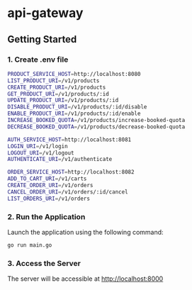 # api-gateway

## Getting Started

### 1. Create .env file

```bash
PRODUCT_SERVICE_HOST=http://localhost:8080
LIST_PRODUCT_URI=/v1/products
CREATE_PRODUCT_URI=/v1/products
GET_PRODUCT_URI=/v1/products/:id
UPDATE_PRODUCT_URI=/v1/products/:id
DISABLE_PRODUCT_URI=/v1/products/:id/disable
ENABLE_PRODUCT_URI=/v1/products/:id/enable
INCREASE_BOOKED_QUOTA=/v1/products/increase-booked-quota
DECREASE_BOOKED_QUOTA=/v1/products/decrease-booked-quota

AUTH_SERVICE_HOST=http://localhost:8081
LOGIN_URI=/v1/login
LOGOUT_URI=/v1/logout
AUTHENTICATE_URI=/v1/authenticate

ORDER_SERVICE_HOST=http://localhost:8082
ADD_TO_CART_URI=/v1/carts
CREATE_ORDER_URI=/v1/orders
CANCEL_ORDER_URI=/v1/orders/:id/cancel
LIST_ORDERS_URI=/v1/orders
```

### 2. Run the Application

Launch the application using the following command:

```bash
go run main.go
```

### 3. Access the Server

The server will be accessible at [http://localhost:8000](http://localhost:8000)
```
